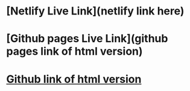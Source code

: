 # [Netlify Live Link](netlify link here)
# [Github pages Live Link](github pages link of html version)
# [Github link of html version](https://github.com/brayancx/W4D7-HTML.git)



